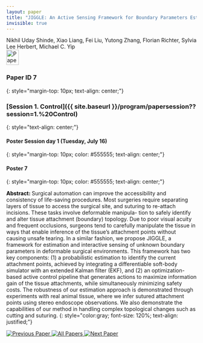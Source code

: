 ```yaml
---
layout: paper
title: "JIGGLE: An Active Sensing Framework for Boundary Parameters Estimation in Deformable Surgical Environments"
invisible: true
---
```

<div class="paper-authors">
<div class="paper-author-box">
    <div class="paper-author-name">Nikhil Uday Shinde, Xiao Liang, Fei Liu, Yutong Zhang, Florian Richter, Sylvia Lee Herbert, Michael C. Yip</div>
    <div class="paper-author-uni"></div>
</div>

</div><div class="paper-pdf">
                <div> <a href="https://enriquecoronadozu.github.io/rssproceedings2024/rss20/p007.pdf"><img src="{{ site.baseurl }}/images/paper_link.png" alt="Paper Website" width = "33"  height = "40"/></a> </div>
                </div>

### Paper ID 7
{: style="margin-top: 10px; text-align: center;"}

### [Session 1. Control]({{ site.baseurl }}/program/papersession??session=1.%20Control)
{: style="text-align: center;"}

#### Poster Session day 1 (Tuesday, July 16)
{: style="margin-top: 10px; color: #555555; text-align: center;"}

#### Poster 7
{: style="margin-top: 10px; color: #555555; text-align: center;"}

<b style="color: black;">Abstract: </b>Surgical automation can improve the accessibility and consistency of life-saving procedures. Most surgeries require separating layers of tissue to access the surgical site, and suturing to re-attach incisions. These tasks involve deformable manipula- tion to safely identify and alter tissue attachment (boundary) topology. Due to poor visual acuity and frequent occlusions, surgeons tend to carefully manipulate the tissue in ways that enable inference of the tissue’s attachment points without causing unsafe tearing. In a similar fashion, we propose JIGGLE, a framework for estimation and interactive sensing of unknown boundary parameters in deformable surgical environments. This framework has two key components: (1) a probabilistic estimation to identify the current attachment points, achieved by integrating a differentiable soft-body simulator with an extended Kalman filter (EKF), and (2) an optimization-based active control pipeline that generates actions to maximize information gain of the tissue attachments, while simultaneously minimizing safety costs. The robustness of our estimation approach is demonstrated through experiments with real animal tissue, where we infer sutured attachment points using stereo endoscope observations. We also demonstrate the capabilities of our method in handling complex topological changes such as cutting and suturing.
{: style="color:gray; font-size: 120%; text-align: justified;"}


<div class="paper-menu">
<a href="{{ site.baseurl }}/program/papers/006/"> <img src="{{ site.baseurl }}/images/previous_paper_icon.png" alt="Previous Paper" title="Previous Paper"/> </a>
<a href="{{ site.baseurl }}/program/papers"><img src="{{ site.baseurl }}/images/overview_icon.png" alt="All Papers" title="All Papers"/> </a>
<a href="{{ site.baseurl }}/program/papers/008/"> <img src="{{ site.baseurl }}/images/next_paper_icon.png" alt="Next Paper" title="Next Paper"/> </a>

</div>
